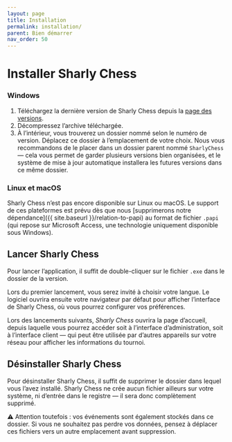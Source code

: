 ```yaml
---
layout: page
title: Installation
permalink: installation/
parent: Bien démarrer
nav_order: 50
---
```


# Installer Sharly Chess

### Windows

1. Téléchargez la dernière version de Sharly Chess depuis la [page des versions](https://github.com/Sharly-Chess/sharly-chess/releases).
2. Décompressez l’archive téléchargée.
3. À l’intérieur, vous trouverez un dossier nommé selon le numéro de version. Déplacez ce dossier à l’emplacement de votre choix.
   Nous vous recommandons de le placer dans un dossier parent nommé `SharlyChess` — cela vous permet de garder plusieurs versions bien organisées, et le système de mise à jour automatique installera les futures versions dans ce même dossier.

### Linux et macOS

Sharly Chess n’est pas encore disponible sur Linux ou macOS. Le support de ces plateformes est prévu dès que nous [supprimerons notre dépendance]({{ site.baseurl }}/relation-to-papi) au format de fichier `.papi` (qui repose sur Microsoft Access, une technologie uniquement disponible sous Windows).

## Lancer Sharly Chess

Pour lancer l’application, il suffit de double-cliquer sur le fichier `.exe` dans le dossier de la version.

Lors du premier lancement, vous serez invité à choisir votre langue. Le logiciel ouvrira ensuite votre navigateur par défaut pour afficher l’interface de Sharly Chess, où vous pourrez configurer vos préférences.

Lors des lancements suivants, _Sharly Chess_ ouvrira la page d’accueil, depuis laquelle vous pourrez accéder soit à l’interface d’administration, soit à l’interface client — qui peut être utilisée par d’autres appareils sur votre réseau pour afficher les informations du tournoi.

## Désinstaller Sharly Chess

Pour désinstaller Sharly Chess, il suffit de supprimer le dossier dans lequel vous l’avez installé.
Sharly Chess ne crée aucun fichier ailleurs sur votre système, ni d’entrée dans le registre — il sera donc complètement supprimé.

⚠️ Attention toutefois : vos événements sont également stockés dans ce dossier. Si vous ne souhaitez pas perdre vos données, pensez à déplacer ces fichiers vers un autre emplacement avant suppression.
